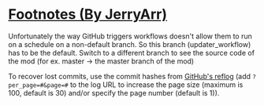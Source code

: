 # [Footnotes (By JerryArr)](https://github.com/JerryArr/Footnotes)

Unfortunately the way GitHub triggers workflows doesn't allow them to run on a schedule on a non-default branch. So this branch (updater_workflow) has to be the default. Switch to a different branch to see the source code of the mod (for ex. master -> the master branch of the mod)

To recover lost commits, use the commit hashes from [GitHub's reflog](https://api.github.com/repos/KtaneModules/Footnotes-JerryArr/events) (add `?per_page=#&page=#` to the log URL to increase the page size (maximum is 100, default is 30) and/or specify the page number (default is 1)).
